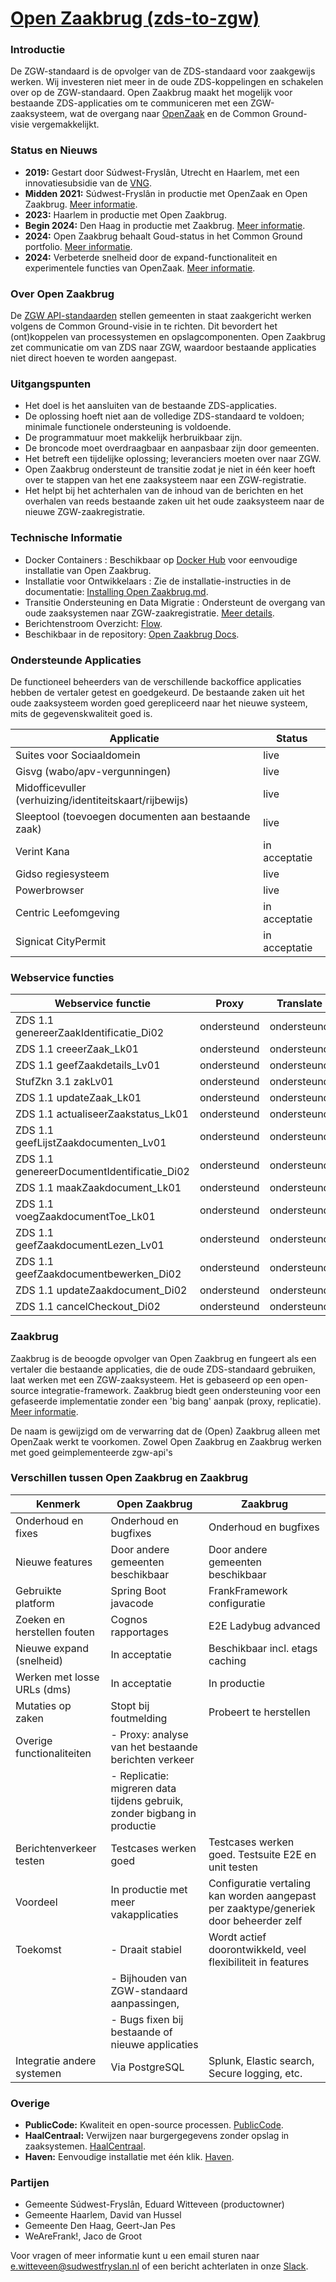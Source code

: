 # [Open Zaakbrug (zds-to-zgw)](https://sudwest-fryslan.github.io/OpenZaakBrug/) #

### Introductie
De ZGW-standaard is de opvolger van de ZDS-standaard voor zaakgewijs werken. Wij investeren niet meer in de oude ZDS-koppelingen en schakelen over op de ZGW-standaard. Open Zaakbrug maakt het mogelijk voor bestaande ZDS-applicaties om te communiceren met een ZGW-zaaksysteem, wat de overgang naar [OpenZaak](https://openzaak.org/) en de Common Ground-visie vergemakkelijkt.

### Status en Nieuws
- **2019:** Gestart door Súdwest-Fryslân, Utrecht en Haarlem, met een innovatiesubsidie van de [VNG](https://vng.nl).
- **Midden 2021:** Súdwest-Fryslân in productie met OpenZaak en Open Zaakbrug. [Meer informatie](https://commonground.nl/blog/view/6a946c44-851a-4a2b-bfaf-8368d886aff7/sudwest-fryslan-live-met-openzaak-en-open-zaakbrug).
- **2023:** Haarlem in productie met Open Zaakbrug.
- **Begin 2024:** Den Haag in productie met Zaakbrug. [Meer informatie](https://www.centric.eu/nl/wat-we-doen/centric-leefomgeving-en-openzaak-naadloos-van-zds-naar-zgw/).
- **2024:** Open Zaakbrug behaalt Goud-status in het Common Ground portfolio. [Meer informatie](https://app.powerbi.com/view?r=eyJrIjoiOWU4MjlmYTktNjE2MS00OGRhLTgwMjYtZWZhNTFhZmRhZjI2IiwidCI6IjZlZjAyOWFiLTNmZDctNGQ5OC05YjBlLWQxZjVmZWRlYTZkMS).
- **2024:** Verbeterde snelheid door de expand-functionaliteit en experimentele functies van OpenZaak. [Meer informatie](https://github.com/VNG-Realisatie/gemma-zaken/issues/2443).

### Over Open Zaakbrug
De [ZGW API-standaarden](https://www.vngrealisatie.nl/producten/api-standaarden-zaakgericht-werken) stellen gemeenten in staat zaakgericht werken volgens de Common Ground-visie in te richten. Dit bevordert het (ont)koppelen van processystemen en opslagcomponenten. Open Zaakbrug zet communicatie om van ZDS naar ZGW, waardoor bestaande applicaties niet direct hoeven te worden aangepast.

### Uitgangspunten
- Het doel is het aansluiten van de bestaande ZDS-applicaties.
- De oplossing hoeft niet aan de volledige ZDS-standaard te voldoen; minimale functionele ondersteuning is voldoende.
- De programmatuur moet makkelijk herbruikbaar zijn.
- De broncode moet overdraagbaar en aanpasbaar zijn door gemeenten.
- Het betreft een tijdelijke oplossing; leveranciers moeten over naar ZGW.
- Open Zaakbrug ondersteunt de transitie zodat je niet in één keer hoeft over te stappen van het ene zaaksysteem naar een ZGW-registratie.
- Het helpt bij het achterhalen van de inhoud van de berichten en het overhalen van reeds bestaande zaken uit het oude zaaksysteem naar de nieuwe ZGW-zaakregistratie.

### Technische Informatie
- Docker Containers : Beschikbaar op [Docker Hub](https://hub.docker.com/r/openzaakbrug/openzaakbrug/tags) voor eenvoudige installatie van Open Zaakbrug.
- Installatie voor Ontwikkelaars : Zie de installatie-instructies in de documentatie: [Installing Open Zaakbrug.md](https://sudwest-fryslan.github.io/OpenZaakBrug/docs/Installing%20Open%20Zaakbrug.md).
- Transitie Ondersteuning en Data Migratie : Ondersteunt de overgang van oude zaaksystemen naar ZGW-zaakregistratie. [Meer details](https://sudwest-fryslan.github.io/OpenZaakBrug/docs/Workings%20of%20Replication.md).
- Berichtenstroom Overzicht:  [Flow](https://sudwest-fryslan.github.io/OpenZaakBrug/docs/media/flow.png).
- Beschikbaar in de repository: [Open Zaakbrug Docs](https://sudwest-fryslan.github.io/OpenZaakBrug/docs/).

### Ondersteunde Applicaties
De functioneel beheerders van de verschillende backoffice applicaties hebben de vertaler getest en goedgekeurd. De bestaande zaken uit het oude zaaksysteem worden goed gerepliceerd naar het nieuwe systeem, mits de gegevenskwaliteit goed is.

| Applicatie                                      | Status         |
|-------------------------------------------------|----------------|
| Suites voor Sociaaldomein                       | live           |
| Gisvg (wabo/apv-vergunningen)                   | live           |
| Midofficevuller (verhuizing/identiteitskaart/rijbewijs) | live |
| Sleeptool (toevoegen documenten aan bestaande zaak) | live |
| Verint Kana                                     | in acceptatie  |
| Gidso regiesysteem                              | live           |
| Powerbrowser                                    | live           |
| Centric Leefomgeving                            | in acceptatie  |
| Signicat CityPermit                             | in acceptatie  |

### Webservice functies
| Webservice functie                              | Proxy      | Translate  | Replicate  |
|-------------------------------------------------|------------|------------|------------|
| ZDS 1.1 genereerZaakIdentificatie_Di02          | ondersteund| ondersteund| ondersteund|
| ZDS 1.1 creeerZaak_Lk01                         | ondersteund| ondersteund| ondersteund|
| ZDS 1.1 geefZaakdetails_Lv01                    | ondersteund| ondersteund| ondersteund|
| StufZkn 3.1 zakLv01                             | ondersteund| ondersteund| ondersteund|
| ZDS 1.1 updateZaak_Lk01                         | ondersteund| ondersteund| ondersteund|
| ZDS 1.1 actualiseerZaakstatus_Lk01              | ondersteund| ondersteund| ondersteund|
| ZDS 1.1 geefLijstZaakdocumenten_Lv01            | ondersteund| ondersteund| ondersteund|
| ZDS 1.1 genereerDocumentIdentificatie_Di02      | ondersteund| ondersteund| ondersteund|
| ZDS 1.1 maakZaakdocument_Lk01                   | ondersteund| ondersteund| ondersteund|
| ZDS 1.1 voegZaakdocumentToe_Lk01                | ondersteund| ondersteund| ondersteund|
| ZDS 1.1 geefZaakdocumentLezen_Lv01              | ondersteund| ondersteund| ondersteund|
| ZDS 1.1 geefZaakdocumentbewerken_Di02           | ondersteund| ondersteund| ondersteund|
| ZDS 1.1 updateZaakdocument_Di02                 | ondersteund| ondersteund| ondersteund|
| ZDS 1.1 cancelCheckout_Di02                     | ondersteund| ondersteund| ondersteund|

### Zaakbrug
Zaakbrug is de beoogde opvolger van Open Zaakbrug en fungeert als een vertaler die bestaande applicaties, die de oude ZDS-standaard gebruiken, laat werken met een ZGW-zaaksysteem. Het is gebaseerd op een open-source integratie-framework. 
Zaakbrug biedt geen ondersteuning voor een gefaseerde implementatie zonder een 'big bang' aanpak (proxy, replicatie). 
[Meer informatie](https://www.zaakbrug.nl).

De naam is gewijzigd om de verwarring dat de (Open) Zaakbrug alleen met OpenZaak werkt te voorkomen. Zowel Open Zaakbrug en Zaakbrug werken met goed geimplementeerde zgw-api's

### Verschillen tussen Open Zaakbrug en Zaakbrug
| Kenmerk                              | Open Zaakbrug                         | Zaakbrug                                      |
|--------------------------------------|---------------------------------------|-----------------------------------------------|
| Onderhoud en fixes                   | Onderhoud en bugfixes                 | Onderhoud en bugfixes                         |
| Nieuwe features                      | Door andere gemeenten beschikbaar     | Door andere gemeenten beschikbaar             |
| Gebruikte platform                   | Spring Boot javacode                  | FrankFramework configuratie                    |
| Zoeken en herstellen fouten          | Cognos rapportages                    | E2E Ladybug advanced                          |
| Nieuwe expand (snelheid)             | In acceptatie                         | Beschikbaar incl. etags caching               |
| Werken met losse URLs (dms)          | In acceptatie                         | In productie                                  |
| Mutaties op zaken                    | Stopt bij foutmelding                 | Probeert te herstellen                        |
| Overige functionaliteiten            | - Proxy: analyse van het bestaande berichten verkeer   |                                               |
|                                      | - Replicatie: migreren data tijdens gebruik, zonder bigbang in productie |                                               |
| Berichtenverkeer testen              | Testcases werken goed                 | Testcases werken goed. Testsuite E2E en unit testen |
| Voordeel                             | In productie met meer vakapplicaties  | Configuratie vertaling kan worden aangepast per zaaktype/generiek door beheerder zelf |
| Toekomst                             | - Draait stabiel                      | Wordt actief doorontwikkeld, veel flexibiliteit in features |
|                                      | - Bijhouden van ZGW-standaard aanpassingen, |                                               |
|                                      | - Bugs fixen bij bestaande of nieuwe applicaties |                                               |
| Integratie andere systemen           | Via PostgreSQL                        | Splunk, Elastic search, Secure logging, etc.  |



### Overige
- **PublicCode:** Kwaliteit en open-source processen. [PublicCode](https://publiccode.net).
- **HaalCentraal:** Verwijzen naar burgergegevens zonder opslag in zaaksystemen. [HaalCentraal](https://commonground.nl).
- **Haven:** Eenvoudige installatie met één klik. [Haven](https://haven.commonground.nl).

### Partijen
- Gemeente Súdwest-Fryslân, Eduard Witteveen (productowner)
- Gemeente Haarlem, David van Hussel
- Gemeente Den Haag, Geert-Jan Pes
- WeAreFrank!, Jaco de Groot

Voor vragen of meer informatie kunt u een email sturen naar [e.witteveen@sudwestfryslan.nl](mailto:e.witteveen@sudwestfryslan.nl) of een bericht achterlaten in onze [Slack](https://samenorganiseren.slack.com).
